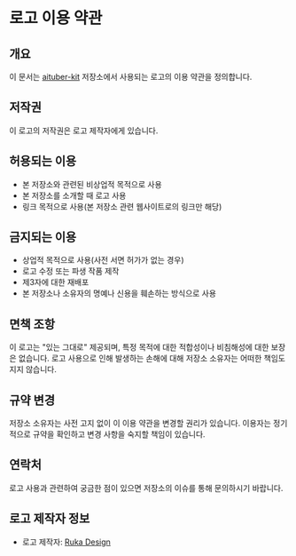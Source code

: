 # 로고 이용 약관

## 개요

이 문서는 [aituber-kit](https://github.com/tegnike/aituber-kit) 저장소에서 사용되는 로고의 이용 약관을 정의합니다.

## 저작권

이 로고의 저작권은 로고 제작자에게 있습니다.

## 허용되는 이용

- 본 저장소와 관련된 비상업적 목적으로 사용
- 본 저장소를 소개할 때 로고 사용
- 링크 목적으로 사용(본 저장소 관련 웹사이트로의 링크만 해당)

## 금지되는 이용

- 상업적 목적으로 사용(사전 서면 허가가 없는 경우)
- 로고 수정 또는 파생 작품 제작
- 제3자에 대한 재배포
- 본 저장소나 소유자의 명예나 신용을 훼손하는 방식으로 사용

## 면책 조항

이 로고는 "있는 그대로" 제공되며, 특정 목적에 대한 적합성이나 비침해성에 대한 보장은 없습니다. 로고 사용으로 인해 발생하는 손해에 대해 저장소 소유자는 어떠한 책임도 지지 않습니다.

## 규약 변경

저장소 소유자는 사전 고지 없이 이 이용 약관을 변경할 권리가 있습니다. 이용자는 정기적으로 규약을 확인하고 변경 사항을 숙지할 책임이 있습니다.

## 연락처

로고 사용과 관련하여 궁금한 점이 있으면 저장소의 이슈를 통해 문의하시기 바랍니다.

## 로고 제작자 정보

- 로고 제작자: [Ruka Design](https://coconala.com/users/2208636)
